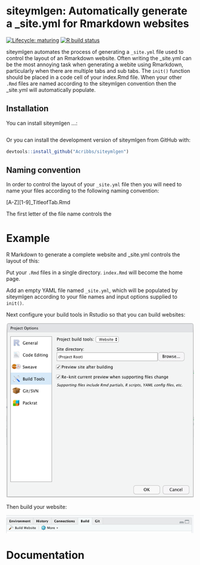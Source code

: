 
<!-- README.md is generated from README.Rmd. Please edit that file -->

# siteymlgen: Automatically generate a \_site.yml for Rmarkdown websites

<!-- badges: start -->

[![Lifecycle:
maturing](https://img.shields.io/badge/lifecycle-experimental-orange.svg)](https://www.tidyverse.org/lifecycle/#experimental)
[![R build
status](https://github.com/Acribbs/siteymlgen/workflows/R-CMD-check/badge.svg)](https://github.com/Acribbs/siteymlgen/actions)
<!-- badges: end -->

siteymlgen automates the process of generating a `_site.yml` file used
to control the layout of an Rmarkdown website. Often writing the
\_site.yml can be the most annoying task when generating a webite using
Rmarkdown, particularly when there are multiple tabs and sub tabs. The
`init()` function should be placed in a code cell of your index.Rmd
file. When your other `.Rmd` files are named according to the siteymlgen
convention then the \_site.yml will automatically populate.

## Installation

You can install siteymlgen …:

``` r
```

Or you can install the development version of siteymlgen from GitHub
with:

``` r
devtools::install_github("Acribbs/siteymlgen")
```

## Naming convention

In order to control the layout of your `_site.yml` file then you will
need to name your files according to the following naming convention:

\[A-Z\]\[1-9\]\_TitleofTab.Rmd

The first letter of the file name controls the

# Example

R Markdown to generate a complete website and \_site.yml controls the
layout of this:

Put your `.Rmd` files in a single directory. `index.Rmd` will become the
home page.

Add an empty YAML file named `_site.yml`, which will be populated by
siteymlgen according to your file names and input options supplied to
`init()`.

Next configure your build tools in Rstudio so that you can build
websites:

![](man/figures/README-configure.png)

Then build your website:

![](man/figures/README-build.png)

# Documentation
